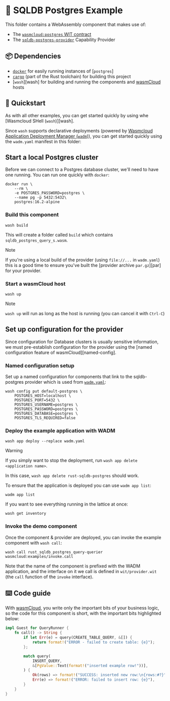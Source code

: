 # 🐘 SQLDB Postgres Example

This folder contains a WebAssembly component that makes use of:

- The [`wasmcloud:postgres` WIT contract][contract]
- The [`sqldb-postgres-provider`][provider] Capability Provider

[contract]: ./wit/deps/postgres/provider.wit
[provider]: ../../../../crates/provider-sqldb-postgres

## 📦 Dependencies

- [`docker`][docker] for easily running instances of [`postgres`]
- [`cargo`][cargo] (part of the Rust toolchain) for building this project
- [`wash`][wash] for building and running the components and [wasmCloud][wasmcloud] hosts

[docker]: https://docs.docker.com
[postgres]: https://postgresql.org
[cargo]: https://doc.rust-lang.org/cargo/

## 👟 Quickstart

As with all other examples, you can get started quickly by using whe [Wasmcloud SHell (`wash`)][wash].

Since `wash` supports declarative deployments (powered by [Wasmcloud Application Deployment Manager (`wadm`)][wadm]), you can get started quickly using the `wadm.yaml` manifest in this folder:

## Start a local Postgres cluster

Before we can connect to a Postgres database cluster, we'll need to have one running. You can run one quickly with `docker`:

```console
docker run \
    --rm \
    -e POSTGRES_PASSWORD=postgres \
    --name pg -p 5432:5432\
    postgres:16.2-alpine
```

### Build this component

```console
wash build
```

This will create a folder called `build` which contains `sqldb_postgres_query_s.wasm`.

> [!NOTE]
> If you're using a local build of the provider (using `file://...` in `wadm.yaml`) this is a good time to ensure you've built the [provider archive `par.gz`][par] for your provider.

### Start a wasmCloud host

```console
wash up
```

> [!NOTE]
> `wash up` will run as long as the host is running (you can cancel it with `Ctrl-C`)


## Set up configuration for the provider

Since configuration for Database clusters is usually sensitive information, we must pre-establish configuration for the provider using the [named configuration feature of wasmCloud][named-config].

### Named configuration setup

Set up a named configuration for components that link to the sqldb-postgres provider which is used from [`wadm.yaml`](./wadm.yaml):

```console
wash config put default-postgres \
    POSTGRES_HOST=localhost \
    POSTGRES_PORT=5432 \
    POSTGRES_USERNAME=postgres \
    POSTGRES_PASSWORD=postgres \
    POSTGRES_DATABASE=postgres \
    POSTGRES_TLS_REQUIRED=false
```

### Deploy the example application with WADM

```console
wash app deploy --replace wadm.yaml
```

> [!WARNING]
> If you simply want to stop the deployment, run `wash app delete <application name>`.
>
> In this case, `wash app delete rust-sqldb-postgres` should work.

To ensure that the application is deployed you can use `wadm app list`:

```console
wadm app list
```

If you want to see everything running in the lattice at once:

```console
wash get inventory
```

[wadm]: https://github.com/wasmCloud/wadm

### Invoke the demo component

Once the component & provider are deployed, you can invoke the example component with `wash call`:

```console
wash call rust_sqldb_postgres_query-querier wasmcloud:examples/invoke.call
```

Note that the name of the component is prefixed with the WADM application, and the interface on it we call is defined in `wit/provider.wit` (the `call` function of the `invoke` interface).

## ⌨️ Code guide

With [wasmCloud][wasmcloud], you write only the important bits of your business logic, so the code for this component is short, with the important bits highlighted below:

```rust
impl Guest for QueryRunner {
    fn call() -> String {
        if let Err(e) = query(CREATE_TABLE_QUERY, &[]) {
            return format!("ERROR - failed to create table: {e}");
        };

        match query(
            INSERT_QUERY,
            &[PgValue::Text(format!("inserted example row!"))],
        ) {
            Ok(rows) => format!("SUCCESS: inserted new row:\n{rows:#?}"),
            Err(e) => format!("ERROR: failed to insert row: {e}"),
        }
    }
}
```

[wasmcloud]: https://wasmcloud.com/docs/intro
